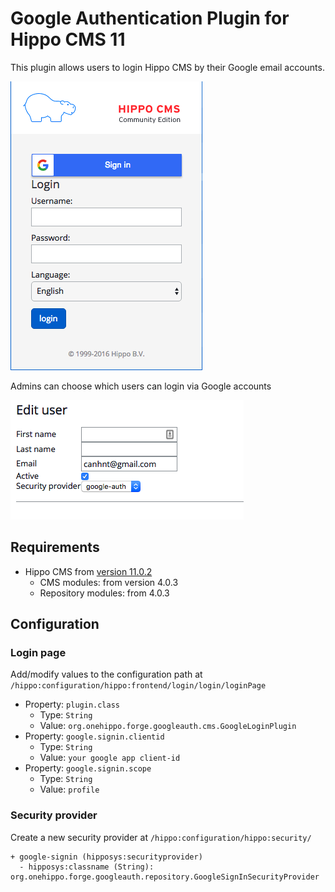 # Google Authentication Plugin for Hippo CMS 11

This plugin allows users to login Hippo CMS by their Google email accounts.

![Login screenshot](https://github.com/canhnt/hippo-plugin-google-auth/blob/gh-pages/google-auth-login.png?raw=true)

Admins can choose which users can login via Google accounts

![Security configuration](https://github.com/canhnt/hippo-plugin-google-auth/blob/gh-pages/google-auth-config.png?raw=true)

## Requirements
* Hippo CMS from [version 11.0.2](https://www.onehippo.org/about/release-notes/11/11.0.2-release-notes.html) 
  * CMS modules: from version 4.0.3
  * Repository modules: from 4.0.3

## Configuration
### Login page
Add/modify values to the configuration path at `/hippo:configuration/hippo:frontend/login/login/loginPage`
* Property: `plugin.class`
  * Type: `String`
  * Value: `org.onehippo.forge.googleauth.cms.GoogleLoginPlugin`
* Property: `google.signin.clientid`
  * Type: `String`
  * Value: `your google app client-id`
* Property: `google.signin.scope`
  * Type: `String`
  * Value: `profile`

### Security provider
Create a new security provider at `/hippo:configuration/hippo:security/`
```
+ google-signin (hipposys:securityprovider)
  - hipposys:classname (String): org.onehippo.forge.googleauth.repository.GoogleSignInSecurityProvider
```



